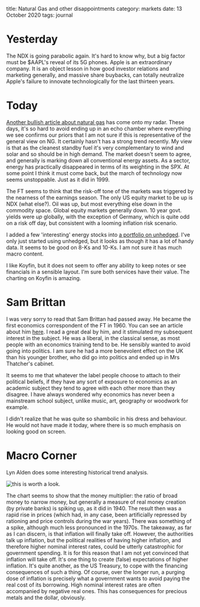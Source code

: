 title: Natural Gas and other disappointments
category: markets
date: 13 October 2020
tags: journal

# Yesterday

The NDX is going parabolic again. 
It's hard to know why, but a big factor must be $AAPL's reveal of its 5G phones.
Apple is an extraordinary company.
It is an object lesson in how good investor relations and marketing generally, and massive share buybacks, can totally neutralize Apple's failure to innovate technologically for the last thirteen years.

# Today

[Another bullish article about natural gas](
https://seekingalpha.com/article/4378720-what-cold-winter-entail-for-natural-gas-oh-you-dont-want-to-know) has come onto my radar.
These days, it's so hard to avoid ending up in an echo chamber where everything we see confirms our priors that I am not sure if this is representative of the general view on NG. It certainly hasn't has a strong trend recently.
My view is that as the cleanest standby fuel it's very complementary to wind and solar and so should be in high demand. The market doesn't seem to agree, and generally is marking down all conventional energy assets.
As a sector, energy has practically disappeared in terms of its weighting in the SPX.
At some point I think it must come back, but the march of technology now seems unstoppable.
Just as it did in 1999.

The FT seems to think that the risk-off tone of the markets was triggered by the nearness of the earnings season.
The only US equity market to be up is NDX (what else?). Oil was up, but most everything else down in the commodity space. Global equity markets generally down. 
10 year govt. yields were *up* globally, with the exception of Germany, which is quite odd on a risk off day, but consistent with a looming inflation risk scenario.




I added a few 'interesting' energy stocks into [a portfolio on unhedged](https://www.unhedged.com/portfolio/5f857d11c370150010da7554/). I've only just started using unhedged, but it looks as though it has a lot of handy data. It seems to be good on 8-Ks and 10-Ks. I am not sure it has much macro content.

I like Koyfin, but it does not seem to offer any ability to keep notes or see financials in a sensible layout.
I'm sure both services have their value. The charting on Koyfin is amazing.

# Sam Brittan

I was very sorry to read that Sam Brittan had passed away.
He became the first economics correspondent of the FT in 1960.
You can see an article about him [here](https://www.ft.com/content/b763bf06-3fc2-4e95-9fe6-a17acf3d8f3b).
I read a great deal by him, and it stimulated my subsequent interest in the subject.
He was a liberal, in the classical sense, as most people with an economics training tend to be. 
He sensibly wanted to avoid going into politics. I am sure he had a more benevolent effect on the UK than his younger brother, who did go into politics and ended up in Mrs Thatcher's cabinet.

It seems to me that whatever the label people choose to attach to their political beliefs,
if they have any sort of exposure to economics as an academic subject they tend to agree with each other 
more than they disagree. 
I have always wondered why economics has never been a mainstream school subject, unlike music, art, geography or woodwork for example.

I didn't realize that he was quite so shambolic in his dress and behaviour. 
He would not have made it today, where there is so much emphasis on looking good on screen.

# Macro Corner

Lyn Alden does some interesting historical trend analysis.

![this](https://twitter.com/LynAldenContact/status/1299409793598337024/photo/1) is worth a look.

The chart seems to show that the money multiplier: the ratio of broad money to narrow money, but generally a measure of real money creation (by private banks) is spiking up, as it did in 1940. The result then was a rapid rise in prices (which had, in any case, been artificially repressed by rationing and price controls during the war years).
There was something of a spike, although much less pronounced in the 1970s.
The takeaway, as far as I can discern, is that inflation will finally take off.
However, the authorities talk up inflation, but the political realities of having higher inflation,
and therefore higher nominal interest rates, could be utterly catastrophic for government spending.
It is for this reason that I am not yet convinced that inflation will take off.
It's one thing to create (false) expectations of higher inflation.
It's quite another, as the US Treasury, to cope with the financing consequences of such a thing.
Of course, over the longer run, a purging dose of inflation is precisely what a government wants to avoid paying the real cost of its borrowing. High nominal interest rates are often accompanied by negative real ones.
This has consequences for precious metals and the dollar, obviously.


